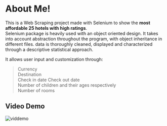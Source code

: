 
# About Me!

This is a Web Scraping project made with Selenium to show the __most affordable 25 hotels with high ratings__.  
Selenium package is heavily used with an object oriented design. It takes into account abstraction throughout the 
program, with object inheritance in different files. data is thoroughly cleaned, displayed and characterized through a descriptive statistical approach.

It allows user input and customization through:
> Currency  
> Destination   
> Check in date
> Check out date  
> Number of children and their ages respectively  
> Number of rooms


## Video Demo

![viddemo](https://imgur.com/zo4eB0i.gif)
